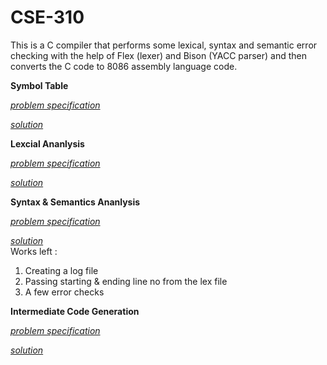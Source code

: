 # CSE-310
This is a C compiler that performs some lexical, syntax and semantic error checking with the help of Flex (lexer) and Bison (YACC parser) and then converts the C code to 8086 assembly language code.

**Symbol Table**

[*problem specification*](https://github.com/MubasshiraMusarrat/CSE-310-Compiler_Sessional/blob/main/Symbol_Table/CSE310_Assignment1_Specification.pdf)

[*solution*](https://github.com/MubasshiraMusarrat/CSE-310-Compiler_Sessional/tree/main/Symbol_Table/offline)


**Lexcial Ananlysis**

[*problem specification*](https://github.com/MubasshiraMusarrat/CSE-310-Compiler_Sessional/blob/main/Lexical_Analysis/CSE310_July2022_Offline2_LexicalAnalysis_Specifications%20(1).pdf)

[*solution*](https://github.com/MubasshiraMusarrat/CSE-310-Compiler_Sessional/tree/main/Lexical_Analysis/offline)

**Syntax & Semantics Ananlysis**

[*problem specification*](https://github.com/MubasshiraMusarrat/CSE-310-Compiler_Sessional/blob/main/Syntax_%26_Semantics_Analysis/CSE310_July_2022_YACC_Assignment_Spec.pdf)

[*solution*](https://github.com/MubasshiraMusarrat/CSE-310-Compiler_Sessional/tree/main/Syntax_%26_Semantics_Analysis/offline) <br>
Works left :
 1. Creating a log file <br>
 2. Passing starting & ending line no from the lex file <br>
 3. A few error checks <br>

**Intermediate Code Generation**

[*problem specification*](https://github.com/MubasshiraMusarrat/CSE-310-Compiler_Sessional/blob/main/Intermediate_Code_Generation/CSE_310_July_2022_ICG_Spec.docx)

[*solution*](https://github.com/MubasshiraMusarrat/CSE-310-Compiler_Sessional/tree/main/Intermediate_Code_Generation/offline)
 